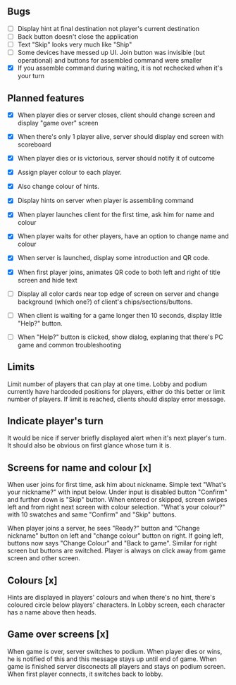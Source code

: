 ## Bugs
- [ ] Display hint at final destination not player's current destination
- [ ] Back button doesn't close the application
- [ ] Text "Skip" looks very much like "Ship"
- [ ] Some devices have messed up UI. Join button was invisible (but operational) and buttons for assembled command were smaller
- [x] If you assemble command during waiting, it is not rechecked when it's your turn

## Planned features
- [x] When player dies or server closes, client should change screen and display "game over" screen
- [x] When there's only 1 player alive, server should display end screen with scoreboard
- [x] When player dies or is victorious, server should notify it of outcome
- [x] Assign player colour to each player. 
- [x] Also change colour of hints.
- [x] Display hints on server when player is assembling command
- [x] When player launches client for the first time, ask him for name and colour
- [x] When player waits for other players, have an option to change name and colour

- [x] When server is launched, display some introduction and QR code. 
- [x] When first player joins, animates QR code to both left and right of title screen and hide text
- [ ] Display all color cards near top edge of screen on server and change background (which one?) of client's chips/sections/buttons. 
- [ ] When client is waiting for a game longer then 10 seconds, display little "Help?" button.
- [ ] When "Help?" button is clicked, show dialog, explaning that there's PC game and common troubleshooting

## Limits
Limit number of players that can play at one time. Lobby and podium currently have hardcoded positions for players, either do this better or limit number of players. If limit is reached, clients should display error message.

## Indicate player's turn
It would be nice if server briefly displayed alert when it's next player's turn. It should also be obvious on first glance whose turn it is.

## Screens for name and colour [x]
When user joins for first time, ask him about nickname. Simple text "What's your nickname?" with input below. Under input is disabled button "Confirm" and further down is "Skip" button. When entered or skipped, screen swipes left and from right next screen with colour selection. "What's your colour?" with 10 swatches and same "Confirm" and "Skip" buttons. 

When player joins a server, he sees "Ready?" button and "Change nickname" button on left and "change colour" button on right. If going left, buttons now says "Change Colour" and "Back to game". Similar for right screen but buttons are switched. Player is always on click away from game screen and other screen.

## Colours [x]
Hints are displayed in players' colours and when there's no hint, there's coloured circle below players' characters. In Lobby screen, each character has a name above then heads. 

## Game over screens [x]
When game is over, server switches to podium. When player dies or wins, he is notified of this and this message stays up until end of game. When game is finished server disconects all players and stays on podium screen. When first player connects, it switches back to lobby.
   
